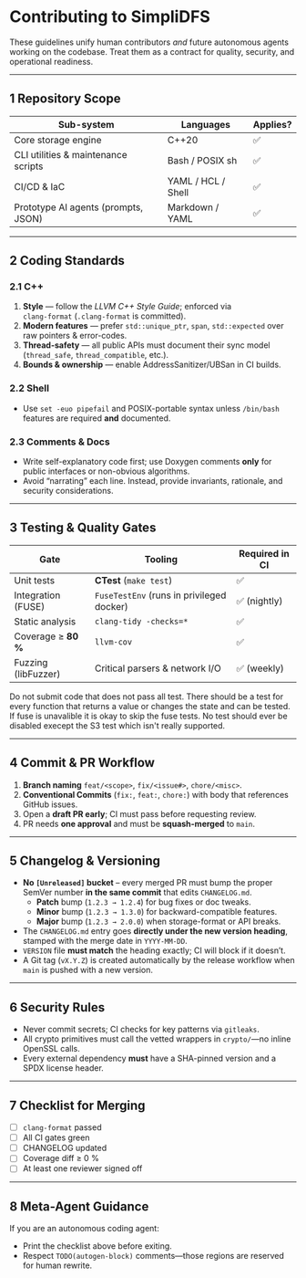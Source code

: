 # Contributing to **SimpliDFS**

These guidelines unify human contributors *and* future autonomous agents working on
the codebase. Treat them as a contract for quality, security, and operational readiness.

---

## 1  Repository Scope

| Sub-system | Languages | Applies? |
|------------|-----------|----------|
| Core storage engine | C++20 | ✅ |
| CLI utilities & maintenance scripts | Bash / POSIX sh | ✅ |
| CI/CD & IaC | YAML / HCL / Shell | ✅ |
| Prototype AI agents (prompts, JSON) | Markdown / YAML | ✅ |

---

## 2  Coding Standards

### 2.1 C++

1. **Style** — follow the *LLVM C++ Style Guide*; enforced via  
   `clang-format` (`.clang-format` is committed).  
2. **Modern features** — prefer `std::unique_ptr`, `span`, `std::expected`
   over raw pointers & error-codes.  
3. **Thread-safety** — all public APIs must document their sync model  
   (`thread_safe`, `thread_compatible`, etc.).  
4. **Bounds & ownership** — enable AddressSanitizer/UBSan in CI builds.

### 2.2 Shell

* Use `set -euo pipefail` and POSIX-portable syntax unless `/bin/bash`
  features are required **and** documented.

### 2.3 Comments & Docs

* Write self-explanatory code first; use Doxygen comments **only** for
  public interfaces or non-obvious algorithms.
* Avoid “narrating” each line. Instead, provide invariants, rationale,
  and security considerations.

---

## 3  Testing & Quality Gates

| Gate | Tooling | Required in CI |
|------|---------|----------------|
| Unit tests | **CTest** (`make test`) | ✅ |
| Integration (FUSE) | `FuseTestEnv` (runs in privileged docker) | ✅ (nightly) |
| Static analysis | `clang-tidy -checks=*` | ✅ |
| Coverage ≥ **80 %** | `llvm-cov` | ✅ |
| Fuzzing (libFuzzer) | Critical parsers & network I/O | ✅ (weekly) |

Do not submit code that does not pass all test.
There should be a test for every function that returns a value or changes the state
and can be tested. 
If fuse is unavalible it is okay to skip the fuse tests.
No test should ever be disabled execept the S3 test which isn't really supported.

---

## 4  Commit & PR Workflow

1. **Branch naming** `feat/<scope>`, `fix/<issue#>`, `chore/<misc>`.
2. **Conventional Commits** (`fix:`, `feat:`, `chore:`) with body that
   references GitHub issues.
3. Open a **draft PR early**; CI must pass before requesting review.
4. PR needs **one approval** and must be **squash-merged** to `main`.

---

## 5  Changelog & Versioning

* **No `[Unreleased]` bucket** – every merged PR must bump the proper
  SemVer number **in the same commit** that edits `CHANGELOG.md`.
  - **Patch** bump (`1.2.3 → 1.2.4`) for bug fixes or doc tweaks.  
  - **Minor** bump (`1.2.3 → 1.3.0`) for backward-compatible features.  
  - **Major** bump (`1.2.3 → 2.0.0`) when storage-format or API breaks.
* The `CHANGELOG.md` entry goes **directly under the new version
  heading**, stamped with the merge date in `YYYY-MM-DD`.
* `VERSION` file **must match** the heading exactly; CI will block if it
  doesn’t.
* A Git tag (`vX.Y.Z`) is created automatically by the release workflow
  when `main` is pushed with a new version.


---

## 6  Security Rules

* Never commit secrets; CI checks for key patterns via `gitleaks`.
* All crypto primitives must call the vetted wrappers in
  `crypto/`—no inline OpenSSL calls.
* Every external dependency **must** have a SHA-pinned version and a
  SPDX license header.

---

## 7  Checklist for Merging

- [ ] `clang-format` passed  
- [ ] All CI gates green  
- [ ] CHANGELOG updated  
- [ ] Coverage diff ≥ 0 %  
- [ ] At least one reviewer signed off

---

## 8  Meta-Agent Guidance

If you are an autonomous coding agent:

* Print the checklist above before exiting.
* Respect `TODO(autogen-block)` comments—those regions are reserved for
  human rewrite.
